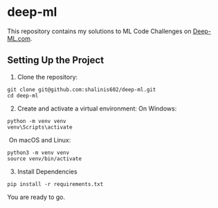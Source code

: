 # deep-ml
This repository contains my solutions to ML Code Challenges on [Deep-ML.com](https://www.deep-ml.com/). 

## Setting Up the Project

1. Clone the repository:
```
git clone git@github.com:shalinis602/deep-ml.git
cd deep-ml
```

2. Create and activate a virtual environment:
  On Windows:
```
python -m venv venv
venv\Scripts\activate
```

​	On macOS and Linux:

```
python3 -m venv venv
source venv/bin/activate
```

3. Install Dependencies
```
pip install -r requirements.txt
```
You are ready to go.
